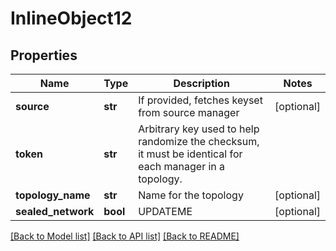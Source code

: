 # InlineObject12

## Properties
Name | Type | Description | Notes
------------ | ------------- | ------------- | -------------
**source** | **str** | If provided, fetches keyset from source manager | [optional] 
**token** | **str** | Arbitrary key used to help randomize the checksum, it must be identical for each manager in a topology. | 
**topology_name** | **str** | Name for the topology | [optional] 
**sealed_network** | **bool** | UPDATEME | [optional] 

[[Back to Model list]](../README.md#documentation-for-models) [[Back to API list]](../README.md#documentation-for-api-endpoints) [[Back to README]](../README.md)


